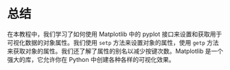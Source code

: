# 总结

在本教程中，我们学习了如何使用 Matplotlib 中的 pyplot 接口来设置和获取用于可视化数据的对象属性。我们使用 `setp` 方法来设置对象的属性，使用 `getp` 方法来获取对象的属性。我们还了解了属性的别名以减少按键次数。Matplotlib 是一个强大的库，它允许你在 Python 中创建各种各样的可视化效果。
